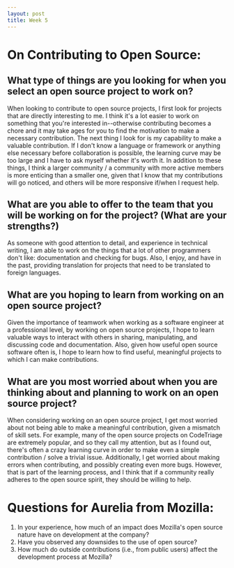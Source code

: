 ```yaml
---
layout: post
title: Week 5
---
```


# On Contributing to Open Source:

## What type of things are you looking for when you select an open source project to work on?

When looking to contribute to open source projects, I first look for projects that are directly interesting to me. I think it's a lot easier to work on something that you're interested in--otherwise contributing becomes a chore and it may take ages for you to find the motivation to make a necessary contribution. The next thing I look for is my capability to make a valuable contribution. If I don't know a language or framework or anything else necessary before collaboration is possible, the learning curve may be too large and I have to ask myself whether it's worth it. In addition to these things, I think a larger community / a community with more active members is more enticing than a smaller one, given that I know that my contributions will go noticed, and others will be more responsive if/when I request help.

## What are you able to offer to the team that you will be working on for the project? (What are your strengths?)

As someone with good attention to detail, and experience in technical writing, I am able to work on the things that a lot of other programmers don't like: documentation and checking for bugs. Also, I enjoy, and have in the past, providing translation for projects that need to be translated to foreign languages.

## What are you hoping to learn from working on an open source project?

Given the importance of teamwork when working as a software engineer at a professional level, by working on open source projects, I hope to learn valuable ways to interact with others in sharing, manipulating, and discussing code and documentation. Also, given how useful open source software often is, I hope to learn how to find useful, meaningful projects to which I can make contributions.

## What are you most worried about when you are thinking about and planning to work on an open source project?

When considering working on an open source project, I get most worried about not being able to make a meaningful contribution, given a mismatch of skill sets. For example, many of the open source projects on CodeTriage are extremely popular, and so they call my attention, but as I found out, there's often a crazy learning curve in order to make even a simple contribution / solve a trivial issue. Additionally, I get worried about making errors when contributing, and possibly creating even more bugs. However, that is part of the learning process, and I think that if a community really adheres to the open source spirit, they should be willing to help.


# Questions for Aurelia from Mozilla:

1. In your experience, how much of an impact does Mozilla's open source nature have on development at the company?
2. Have you observed any downsides to the use of open source?
3. How much do outside contributions (i.e., from public users) affect the development process at Mozilla?
